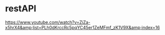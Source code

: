 # restAPI
https://www.youtube.com/watch?v=ZiZa-x5hrX4&amp;list=PLh0dKrccRc5pqYC45er1ZeMFmf_zK1V9X&amp;index=16
